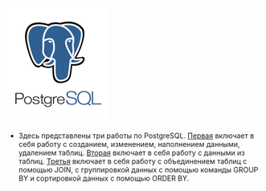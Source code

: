 # ![SQL](SQL.png)
* Здесь представлены три работы по PostgreSQL. [Первая](HW_SQL.sql) включает в себя работу с созданием, изменением, наполнением данными, удалением таблиц. [Вторая](HW2_SQL.sql) включает в себя работу с данными из таблиц. [Третья](HW3_SQL.sql) включает в себя работу с объединением таблиц с помощью JOIN, с группировкой данных с помощью команды GROUP BY и сортировкой данных с помощью ORDER BY.